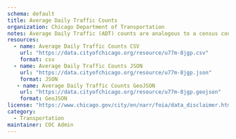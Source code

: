 ```yaml
---
schema: default
title: Average Daily Traffic Counts
organization: Chicago Department of Transportation
notes: Average Daily Traffic (ADT) counts are analogous to a census count of vehicles on city streets. These counts provide a close approximation to the actual number of vehicles passing through a given location on an average weekday. Since it is not possible to count every vehicle on every city street, sample counts are taken along larger streets to get an estimate of traffic on half-mile or one-mile street segments. ADT counts are used by city planners, transportation engineers, real-estate developers, marketers and many others for myriad planning and operational purposes. Last Updated: 4/18/2019.
resources:
  - name: Average Daily Traffic Counts CSV
    url: "https://data.cityofchicago.org/resource/u77m-8jgp.csv"
    format: csv
  - name: Average Daily Traffic Counts JSON
    url: "https://data.cityofchicago.org/resource/u77m-8jgp.json"
    format: JSON
   - name: Average Daily Traffic Counts GeoJSON
    url: "https://data.cityofchicago.org/resource/u77m-8jgp.geojson"
    format: GeoJSON
license: "https://www.chicago.gov/city/en/narr/foia/data_disclaimer.html"
category:
  - Transportation
maintainer: COC Admin
---
```

